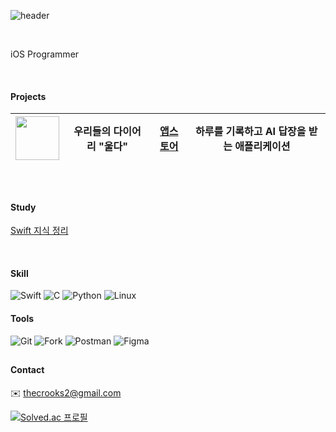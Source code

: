 <div align="leading">
  
![header](https://capsule-render.vercel.app/api?type=Soft&text="I've%20fallen%20down,%20but%20I'll%20rise%20above%20this%20doubt"&fontColor=ffffff&color=0:faf0f0,100:d5e3e8&height=70&section=header&animation=fadeIn&fontSize=15&fontAlignY=50)

<br>

iOS Programmer<br>

<br>

#### Projects

| <img src="https://github.com/user-attachments/assets/1d5f8b52-1eda-44ed-96ac-296221fd345a" width=70> | 우리들의 다이어리 "울다" | [앱스토어](https://apps.apple.com/us/app/%EC%9A%B8%EB%8B%A4-%EC%9A%B0%EB%A6%AC%EB%93%A4%EC%9D%98-%EC%9D%BC%EA%B8%B0-%EB%8B%A4%EC%9D%B4%EC%96%B4%EB%A6%AC/id6738892165) | 하루를 기록하고 AI 답장을 받는 애플리케이션 |
| - | - | - | - |

<br>

## 

#### Study
[Swift 지식 정리](https://zest-waterfall-98b.notion.site/da81436c73ba4e33956e915951f096fc?v=1250e41223834b619bbfe0f3f4dd5eb8&pvs=4)

<br>

#### Skill

![Swift](https://img.shields.io/badge/swift-black?style=for-the-badge&logo=Swift)
![C](https://img.shields.io/badge/C-black?style=for-the-badge&logo=C)
![Python](https://img.shields.io/badge/python-black?style=for-the-badge&logo=Python)
![Linux](https://img.shields.io/badge/linux-black?style=for-the-badge&logo=Linux)
  
#### Tools

![Git](https://img.shields.io/badge/git-black?style=for-the-badge&logo=git)
![Fork](https://img.shields.io/badge/fork-black?style=for-the-badge&logo=fork)
![Postman](https://img.shields.io/badge/postman-black?style=for-the-badge&logo=Postman)
![Figma](https://img.shields.io/badge/figma-black?style=for-the-badge&logo=figma)

##

#### Contact
✉️ thecrooks2@gmail.com

[![Solved.ac
프로필](http://mazassumnida.wtf/api/generate_badge?boj=dertflag)](https://solved.ac/dertflag)
  <br>
</div>

  
